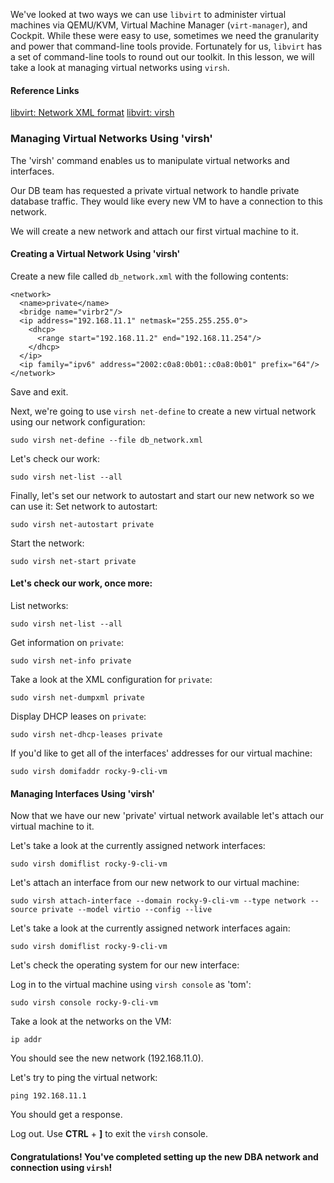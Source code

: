 We've looked at two ways we can use `libvirt` to administer virtual machines via QEMU/KVM, Virtual Machine Manager (`virt-manager`), and Cockpit.  While these were easy to use, sometimes we need the granularity and power that command-line tools provide.  Fortunately for us, `libvirt` has a set of command-line tools to round out our toolkit.  In this lesson, we will take a look at managing virtual networks using `virsh`.

#### Reference Links

[libvirt: Network XML format](https://libvirt.org/formatnetwork.html)
[libvirt: virsh](https://libvirt.org/manpages/virsh.html#synopsis)

### Managing Virtual Networks Using 'virsh'

The 'virsh' command enables us to manipulate virtual networks and interfaces.

Our DB team has requested a private virtual network to handle private database traffic.  They would like every new VM to have a connection to this network.

We will create a new network and attach our first virtual machine to it.

#### Creating a Virtual Network Using 'virsh'

Create a new file called `db_network.xml` with the following contents:
```
<network>
  <name>private</name>
  <bridge name="virbr2"/>
  <ip address="192.168.11.1" netmask="255.255.255.0">
    <dhcp>
      <range start="192.168.11.2" end="192.168.11.254"/>
    </dhcp>
  </ip>
  <ip family="ipv6" address="2002:c0a8:0b01::c0a8:0b01" prefix="64"/>
</network>
```
Save and exit.

Next, we're going to use `virsh net-define` to create a new virtual network using our network configuration:
```
sudo virsh net-define --file db_network.xml
```
Let's check our work:
```
sudo virsh net-list --all
```
Finally, let's set our network to autostart and start our new network so we can use it:
Set network to autostart:
```
sudo virsh net-autostart private
```
Start the network:
```
sudo virsh net-start private
```
#### Let's check our work, once more:

List networks:
```
sudo virsh net-list --all
```
Get information on `private`:
```
sudo virsh net-info private
```
Take a look at the XML configuration for `private`:
```
sudo virsh net-dumpxml private
```
Display DHCP leases on `private`:
```
sudo virsh net-dhcp-leases private
```
If you'd like to get all of the interfaces' addresses for our virtual machine:
```
sudo virsh domifaddr rocky-9-cli-vm
```

#### Managing Interfaces Using 'virsh'

Now that we have our new 'private' virtual network available let's attach our virtual machine to it.

Let's take a look at the currently assigned network interfaces:
```
sudo virsh domiflist rocky-9-cli-vm
```
Let's attach an interface from our new network to our virtual machine:
```
sudo virsh attach-interface --domain rocky-9-cli-vm --type network --source private --model virtio --config --live
```
Let's take a look at the currently assigned network interfaces again:
```
sudo virsh domiflist rocky-9-cli-vm
```
Let's check the operating system for our new interface:

Log in to the virtual machine using `virsh console` as 'tom':
```
sudo virsh console rocky-9-cli-vm
```
Take a look at the networks on the VM:
```
ip addr
```
You should see the new network (192.168.11.0).

Let's try to ping the virtual network:
```
ping 192.168.11.1
```
You should get a response.

Log out.  Use **CTRL** + **]** to exit the `virsh` console.

#### Congratulations!  You've completed setting up the new DBA network and connection using `virsh`!